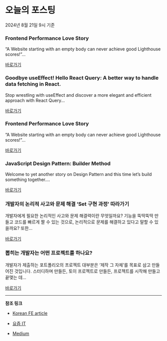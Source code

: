 # 오늘의 포스팅 
2024년 8월 21일 9시 기준 

### Frontend Performance Love Story 

 “A Website starting with an empty body can never achieve good Lighthouse scores!”... 

 [바로가기](https://medium.com/m/signin?actionUrl=https%3A%2F%2Fmedium.com%2F_%2Fbookmark%2Fp%2Fce92302fea5f&operation=register&redirect=https%3A%2F%2Fitnext.io%2Ffrontend-performance-love-story-ce92302fea5f&source=---------0-84----------front_end_development------bookmark_preview----0c9e0623_886a_411a_8f79_3d57737fdb36-------) 

### Goodbye useEffect! Hello React Query: A better way to handle data fetching in React. 

 Stop wrestling with useEffect and discover a more elegant and efficient approach with React Query... 

 [바로가기](https://medium.com/m/signin?actionUrl=https%3A%2F%2Fmedium.com%2F_%2Fbookmark%2Fp%2F1c988596aa6f&operation=register&redirect=https%3A%2F%2Fmuhammad-lamine92.medium.com%2Fgoodbye-useeffect-hello-react-query-a-better-way-to-handle-data-fetching-in-react-1c988596aa6f&source=---------0-84----------react------bookmark_preview----ca97bf82_6bbc_42b3_9259_1409b1bbc504-------) 

### Frontend Performance Love Story 

 “A Website starting with an empty body can never achieve good Lighthouse scores!”... 

 [바로가기](https://medium.com/m/signin?actionUrl=https%3A%2F%2Fmedium.com%2F_%2Fbookmark%2Fp%2Fce92302fea5f&operation=register&redirect=https%3A%2F%2Fitnext.io%2Ffrontend-performance-love-story-ce92302fea5f&source=---------0-84----------javascript------bookmark_preview----11b80ab6_a3fa_4666_85fd_cda6d9d789f9-------) 

### JavaScript Design Pattern: Builder Method 

 Welcome to yet another story on Design Pattern and this time let’s build something together.... 

 [바로가기](https://medium.com/m/signin?actionUrl=https%3A%2F%2Fmedium.com%2F_%2Fbookmark%2Fp%2F537719d66494&operation=register&redirect=https%3A%2F%2Flevelup.gitconnected.com%2Fjavascript-design-pattern-builder-method-537719d66494&source=---------0-84----------typescript------bookmark_preview----69743061_5135_4162_871b_f1a542c70c42-------) 

### 개발자의 논리적 사고와 문제 해결 ‘Set 구현 과정’ 따라가기 

 개발자에게 필요한 논리적인 사고와 문제 해결력이란 무엇일까요? 기능을 뚝딱뚝딱 만들고 코드를 빠르게 짤 수 있는 것으로, 논리적으로 문제를 해결하고 있다고 말할 수 있을까요? 또한... 

 [바로가기](https://yozm.wishket.com/magazine/detail/2723/) 

### 뽑히는 개발자는 어떤 프로젝트를 하나요? 

 개발자가 제출하는 포트폴리오의 프로젝트 대부분은 ‘제작 그 자체’를 목표로 삼고 만들어진 것입니다. 스터디하며 만들든, 토이 프로젝트로 만들든, 프로젝트를 시작해 만들고 끝맺는 데... 

 [바로가기](https://yozm.wishket.com/magazine/detail/2722/) 

---

**참조 링크**

- [Korean FE article](https://kofearticle.substack.com) 

- [요즘 IT](https://yozm.wishket.com/magazine) 

- [Medium](https://medium.com) 

